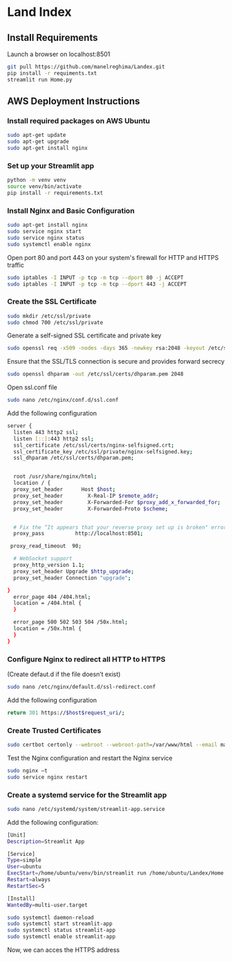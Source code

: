 # Land Index
## Install Requirements
Launch a browser on localhost:8501
```bash
git pull https://github.com/manelreghima/Landex.git
pip install -r requiments.txt
streamlit run Home.py
```
## AWS Deployment Instructions
### Install required packages on AWS Ubuntu
```bash
sudo apt-get update
sudo apt-get upgrade
sudo apt-get install nginx
```
### Set up your Streamlit app
```bash
python -m venv venv
source venv/bin/activate
pip install -r requirements.txt
```

### Install Nginx and Basic Configuration

```bash
sudo apt-get install nginx
sudo service nginx start
sudo service nginx status
sudo systemctl enable nginx
```
Open port 80 and port 443 on your system's firewall for HTTP and HTTPS traffic
```bash
sudo iptables -I INPUT -p tcp -m tcp --dport 80 -j ACCEPT
sudo iptables -I INPUT -p tcp -m tcp --dport 443 -j ACCEPT
```
### Create the SSL Certificate 

```bash
sudo mkdir /etc/ssl/private
sudo chmod 700 /etc/ssl/private
 ```
 Generate a self-signed SSL certificate and private key
 ```bash
sudo openssl req -x509 -nodes -days 365 -newkey rsa:2048 -keyout /etc/ssl/private/nginx-selfsigned.key -out /etc/ssl/certs/nginx-selfsigned.crt
  ```
 Ensure that the SSL/TLS connection is secure and provides forward secrecy
  ```bash
sudo openssl dhparam -out /etc/ssl/certs/dhparam.pem 2048
   ```
Open ssl.conf file 
  ```bash
sudo nano /etc/nginx/conf.d/ssl.conf
   ```
Add the following configuration 
  ```bash
server {
	listen 443 http2 ssl;
	listen [::]:443 http2 ssl;
	ssl_certificate /etc/ssl/certs/nginx-selfsigned.crt;
	ssl_certificate_key /etc/ssl/private/nginx-selfsigned.key;
	ssl_dhparam /etc/ssl/certs/dhparam.pem;
 
 
	root /usr/share/nginx/html;
	location / {
  	proxy_set_header  	  Host $host;
  	proxy_set_header    	X-Real-IP $remote_addr;
  	proxy_set_header    	X-Forwarded-For $proxy_add_x_forwarded_for;
  	proxy_set_header    	X-Forwarded-Proto $scheme;
 
 
  	# Fix the “It appears that your reverse proxy set up is broken" error.
  	proxy_pass      	http://localhost:8501;
 
   proxy_read_timeout  90;
 
  	# WebSocket support
  	proxy_http_version 1.1;
  	proxy_set_header Upgrade $http_upgrade;
  	proxy_set_header Connection "upgrade";
 
}
	error_page 404 /404.html;
	location = /404.html {
	}
 
	error_page 500 502 503 504 /50x.html;
	location = /50x.html {
	}
}
```
### Configure Nginx to redirect all HTTP to HTTPS

(Create defaut.d if the file doesn’t exist)
```bash
sudo nano /etc/nginx/default.d/ssl-redirect.conf 
```
Add the following configuration 
```bash
return 301 https://$host$request_uri/;
```
### Create Trusted Certificates
```bash
sudo certbot certonly --webroot --webroot-path=/var/www/html --email manelreghima01@gmail.com --agree-tos --no-eff-email --staging -d landex.com -d www.landex.com
```
Test the Nginx configuration and restart the Nginx service
```bash
sudo nginx –t
sudo service nginx restart
```
### Create a systemd service for the Streamlit app
```bash
sudo nano /etc/systemd/system/streamlit-app.service
```
Add the following configuration:
```bash
[Unit]
Description=Streamlit App

[Service]
Type=simple
User=ubuntu
ExecStart=/home/ubuntu/venv/bin/streamlit run /home/ubuntu/Landex/Home.py
Restart=always
RestartSec=5

[Install]
WantedBy=multi-user.target
```
```bash
sudo systemctl daemon-reload
sudo systemctl start streamlit-app
sudo systemctl status streamlit-app
sudo systemctl enable streamlit-app
```
Now, we can acces the HTTPS address
  
